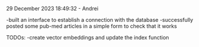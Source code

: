 29 December 2023 18:49:32 - Andrei

-built an interface to establish a connection with the database
-successfully posted some pub-med articles in a simple form to check that it works

TODOs: 
-create vector embeddings and update the index function